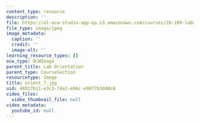 ```yaml
---
content_type: resource
description: ''
file: https://ol-ocw-studio-app-qa.s3.amazonaws.com/courses/20-109-laboratory-fundamentals-in-biological-engineering-spring-2010/48817b11e3c374a1e96ce9877b3d48c8_orient_7.jpg
file_type: image/jpeg
image_metadata:
  caption: ''
  credit: ''
  image-alt: ''
learning_resource_types: []
ocw_type: OCWImage
parent_title: Lab Orientation
parent_type: CourseSection
resourcetype: Image
title: orient_7.jpg
uid: 48817b11-e3c3-74a1-e96c-e9877b3d48c8
video_files:
  video_thumbnail_file: null
video_metadata:
  youtube_id: null
---
```

